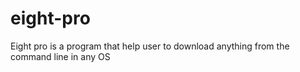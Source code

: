 # eight-pro
 Eight pro is a program that help user to download anything from the command line in any OS
